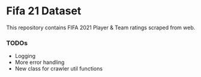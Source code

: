 # Fifa 21 Dataset
This repository contains FIFA 2021 Player &amp; Team ratings scraped from web.

### TODOs
 - Logging
 - More error handling
 - New class for crawler util functions